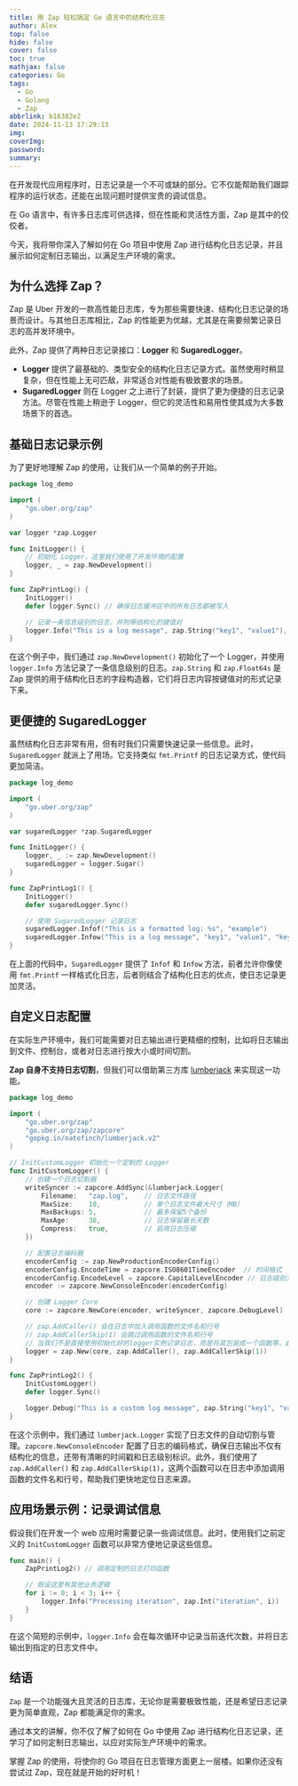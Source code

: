 ```yaml
---
title: 用 Zap 轻松搞定 Go 语言中的结构化日志
author: Alex
top: false
hide: false
cover: false
toc: true
mathjax: false
categories: Go
tags:
  - Go
  - Golang
  - Zap
abbrlink: b16382e2
date: 2024-11-13 17:29:13
img:
coverImg:
password:
summary:
---
```



在开发现代应用程序时，日志记录是一个不可或缺的部分。它不仅能帮助我们跟踪程序的运行状态，还能在出现问题时提供宝贵的调试信息。

在 Go 语言中，有许多日志库可供选择，但在性能和灵活性方面，Zap 是其中的佼佼者。

今天，我将带你深入了解如何在 Go 项目中使用 Zap 进行结构化日志记录，并且展示如何定制日志输出，以满足生产环境的需求。

## 为什么选择 Zap？

Zap 是 Uber 开发的一款高性能日志库，专为那些需要快速、结构化日志记录的场景而设计。与其他日志库相比，Zap 的性能更为优越，尤其是在需要频繁记录日志的高并发环境中。

此外，Zap 提供了两种日志记录接口：**Logger** 和 **SugaredLogger**。

- **Logger** 提供了最基础的、类型安全的结构化日志记录方式。虽然使用时稍显复杂，但在性能上无可匹敌，非常适合对性能有极致要求的场景。
- **SugaredLogger** 则在 Logger 之上进行了封装，提供了更为便捷的日志记录方法。尽管在性能上稍逊于 Logger，但它的灵活性和易用性使其成为大多数场景下的首选。

## 基础日志记录示例

为了更好地理解 Zap 的使用，让我们从一个简单的例子开始。

```go
package log_demo

import (
	"go.uber.org/zap"
)

var logger *zap.Logger

func InitLogger() {
	// 初始化 Logger，这里我们使用了开发环境的配置
	logger, _ = zap.NewDevelopment()
}

func ZapPrintLog() {
	InitLogger()
	defer logger.Sync() // 确保日志缓冲区中的所有日志都被写入

	// 记录一条信息级别的日志，并附带结构化的键值对
	logger.Info("This is a log message", zap.String("key1", "value1"), zap.Float64s("key2", []float64{1.0, 2.0, 3.0}))
}
```

在这个例子中，我们通过 `zap.NewDevelopment()` 初始化了一个 Logger，并使用 `logger.Info` 方法记录了一条信息级别的日志。`zap.String` 和 `zap.Float64s` 是 Zap 提供的用于结构化日志的字段构造器，它们将日志内容按键值对的形式记录下来。

## 更便捷的 SugaredLogger

虽然结构化日志非常有用，但有时我们只需要快速记录一些信息。此时，`SugaredLogger` 就派上了用场。它支持类似 `fmt.Printf` 的日志记录方式，使代码更加简洁。

```go
package log_demo

import (
	"go.uber.org/zap"
)

var sugaredLogger *zap.SugaredLogger

func InitLogger() {
	logger, _ := zap.NewDevelopment()
	sugaredLogger = logger.Sugar()
}

func ZapPrintLog1() {
	InitLogger()
	defer sugaredLogger.Sync()

	// 使用 SugaredLogger 记录日志
	sugaredLogger.Infof("This is a formatted log: %s", "example")
	sugaredLogger.Infow("This is a log message", "key1", "value1", "key2", []float64{1.0, 2.0, 3.0})
}
```

在上面的代码中，`SugaredLogger` 提供了 `Infof` 和 `Infow` 方法，前者允许你像使用 `fmt.Printf` 一样格式化日志，后者则结合了结构化日志的优点，使日志记录更加灵活。

## 自定义日志配置

在实际生产环境中，我们可能需要对日志输出进行更精细的控制，比如将日志输出到文件、控制台，或者对日志进行按大小或时间切割。

**Zap 自身不支持日志切割**，但我们可以借助第三方库 [lumberjack](https://github.com/natefinch/lumberjack) 来实现这一功能。

```go
package log_demo

import (
	"go.uber.org/zap"
	"go.uber.org/zap/zapcore"
	"gopkg.in/natefinch/lumberjack.v2"
)

// InitCustomLogger 初始化一个定制的 Logger
func InitCustomLogger() {
	// 创建一个日志切割器
	writeSyncer := zapcore.AddSync(&lumberjack.Logger{
		Filename:   "zap.log",    // 日志文件路径
		MaxSize:    10,           // 单个日志文件最大尺寸（MB）
		MaxBackups: 5,            // 最多保留5个备份
		MaxAge:     30,           // 日志保留最长天数
		Compress:   true,         // 启用日志压缩
	})

	// 配置日志编码器
	encoderConfig := zap.NewProductionEncoderConfig()
	encoderConfig.EncodeTime = zapcore.ISO8601TimeEncoder  // 时间格式
	encoderConfig.EncodeLevel = zapcore.CapitalLevelEncoder // 日志级别大写
	encoder := zapcore.NewConsoleEncoder(encoderConfig)

	// 创建 Logger Core
	core := zapcore.NewCore(encoder, writeSyncer, zapcore.DebugLevel)

	// zap.AddCaller() 会在日志中加入调用函数的文件名和行号
	// zap.AddCallerSkip(1) 会跳过调用函数的文件名和行号
	// 当我们不是直接使用初始化好的logger实例记录日志，而是将其包装成一个函数等，此时日录日志的函数调用链会增加，想要获得准确的调用信息就需要通过AddCallerSkip函数来跳过
	logger = zap.New(core, zap.AddCaller(), zap.AddCallerSkip(1))
}

func ZapPrintLog2() {
	InitCustomLogger()
	defer logger.Sync()

	logger.Debug("This is a custom log message", zap.String("key1", "value1"), zap.Float64s("key2", []float64{1.0, 2.0, 3.0}))
}
```

在这个示例中，我们通过 `lumberjack.Logger` 实现了日志文件的自动切割与管理。`zapcore.NewConsoleEncoder` 配置了日志的编码格式，确保日志输出不仅有结构化的信息，还带有清晰的时间戳和日志级别标识。此外，我们使用了 `zap.AddCaller()` 和 `zap.AddCallerSkip(1)`，这两个函数可以在日志中添加调用函数的文件名和行号，帮助我们更快地定位日志来源。

## 应用场景示例：记录调试信息

假设我们在开发一个 web 应用时需要记录一些调试信息。此时，使用我们之前定义的 `InitCustomLogger` 函数可以非常方便地记录这些信息。

```go
func main() {
    ZapPrintLog2() // 调用定制的日志打印函数

    // 假设这里有其他业务逻辑
    for i := 0; i < 3; i++ {
        logger.Info("Processing iteration", zap.Int("iteration", i))
    }
}
```

在这个简短的示例中，`logger.Info` 会在每次循环中记录当前迭代次数，并将日志输出到指定的日志文件中。

## 结语

`Zap` 是一个功能强大且灵活的日志库，无论你是需要极致性能，还是希望日志记录更为简单直观，Zap 都能满足你的需求。

通过本文的讲解，你不仅了解了如何在 Go 中使用 Zap 进行结构化日志记录，还学习了如何定制日志输出，以应对实际生产环境中的需求。

掌握 Zap 的使用，将使你的 Go 项目在日志管理方面更上一层楼。如果你还没有尝试过 Zap，现在就是开始的好时机！